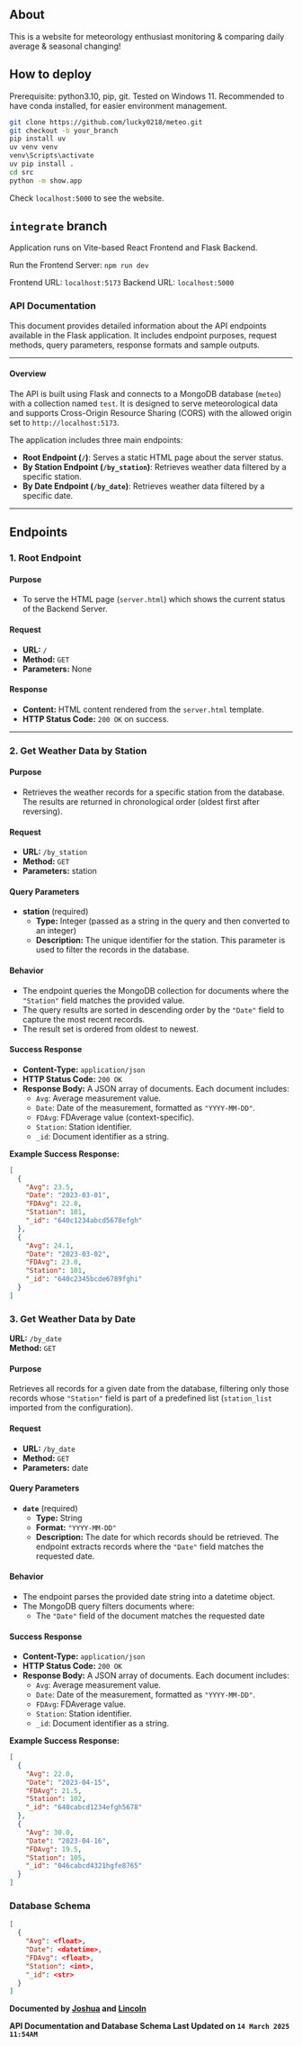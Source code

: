 ## About
This is a website for meteorology enthusiast monitoring & comparing daily average & seasonal changing! 

## How to deploy
Prerequisite: python3.10, pip, git. Tested on Windows 11.
Recommended to have conda installed, for easier environment management.
```bash
git clone https://github.com/lucky0218/meteo.git
git checkout -b your_branch
pip install uv
uv venv venv
venv\Scripts\activate
uv pip install .
cd src
python -m show.app
```
Check `localhost:5000` to see the website.

## `integrate` branch
Application runs on Vite-based React Frontend and Flask Backend.

Run the Frontend Server: `npm run dev`

Frontend URL: `localhost:5173`
Backend URL: `localhost:5000`

### API Documentation

This document provides detailed information about the API endpoints available in the Flask application. It includes endpoint purposes, request methods, query parameters, response formats and sample outputs.

---

#### Overview

The API is built using Flask and connects to a MongoDB database (`meteo`) with a collection named `test`. It is designed to serve meteorological data and supports Cross-Origin Resource Sharing (CORS) with the allowed origin set to `http://localhost:5173`.

The application includes three main endpoints:

- **Root Endpoint (`/`)**: Serves a static HTML page about the server status.
- **By Station Endpoint (`/by_station`)**: Retrieves weather data filtered by a specific station.
- **By Date Endpoint (`/by_date`)**: Retrieves weather data filtered by a specific date.
---

## Endpoints

### 1. Root Endpoint

#### Purpose
- To serve the HTML page (`server.html`) which shows the current status of the Backend Server.

#### Request
- **URL:** `/` 
- **Method:** `GET`  
- **Parameters:** None

#### Response
- **Content:** HTML content rendered from the `server.html` template.
- **HTTP Status Code:** `200 OK` on success.

---

### 2. Get Weather Data by Station

#### Purpose
- Retrieves the weather records for a specific station from the database. The results are returned in chronological order (oldest first after reversing).

#### Request
- **URL:** `/by_station` 
- **Method:** `GET`  
- **Parameters:** station

#### Query Parameters
- **station** (required)
  - **Type:** Integer (passed as a string in the query and then converted to an integer)
  - **Description:** The unique identifier for the station. This parameter is used to filter the records in the database.

#### Behavior
- The endpoint queries the MongoDB collection for documents where the `"Station"` field matches the provided value.
- The query results are sorted in descending order by the `"Date"` field to capture the most recent records.
- The result set is ordered from oldest to newest.

#### Success Response
- **Content-Type:** `application/json`
- **HTTP Status Code:** `200 OK`
- **Response Body:** A JSON array of documents. Each document includes:
  - `Avg`: Average measurement value.
  - `Date`: Date of the measurement, formatted as `"YYYY-MM-DD"`.
  - `FDAvg`: FDAverage value (context-specific).
  - `Station`: Station identifier.
  - `_id`: Document identifier as a string.
  

**Example Success Response:**
```json
[
  {
    "Avg": 23.5,
    "Date": "2023-03-01",
    "FDAvg": 22.8,
    "Station": 101,
    "_id": "640c1234abcd5678efgh"
  },
  {
    "Avg": 24.1,
    "Date": "2023-03-02",
    "FDAvg": 23.0,
    "Station": 101,
    "_id": "640c2345bcde6789fghi"
  }
]
```

### 3. Get Weather Data by Date

**URL:** `/by_date`  
**Method:** `GET`

#### Purpose
Retrieves all records for a given date from the database, filtering only those records whose `"Station"` field is part of a predefined list (`station_list` imported from the configuration).

#### Request
- **URL:** `/by_date` 
- **Method:** `GET`  
- **Parameters:** date

#### Query Parameters
- **`date`** (required)
  - **Type:** String
  - **Format:** `"YYYY-MM-DD"`
  - **Description:** The date for which records should be retrieved. The endpoint extracts records where the `"Date"` field matches the requested date.

#### Behavior
- The endpoint parses the provided date string into a datetime object.
- The MongoDB query filters documents where:
  - The `"Date"` field of the document matches the requested date

#### Success Response
- **Content-Type:** `application/json`
- **HTTP Status Code:** `200 OK`
- **Response Body:** A JSON array of documents. Each document includes:
  - `Avg`: Average measurement value.
  - `Date`: Date of the measurement, formatted as `"YYYY-MM-DD"`.
  - `FDAvg`: FDAverage value.
  - `Station`: Station identifier.
  - `_id`: Document identifier as a string.

**Example Success Response:**
```json
[
  {
    "Avg": 22.0,
    "Date": "2023-04-15",
    "FDAvg": 21.5,
    "Station": 102,
    "_id": "640cabcd1234efgh5678"
  },
  {
    "Avg": 30.0,
    "Date": "2023-04-16",
    "FDAvg": 19.5,
    "Station": 105,
    "_id": "046cabcd4321hgfe8765"
  }
]
```

### Database Schema
```json
[
  {
    "Avg": <float>,
    "Date": <datetime>,
    "FDAvg": <float>,
    "Station": <int>,
    "_id": <str>
  }
]
```

**Documented by [Joshua](https://github.com/Sadliquid) and [Lincoln](https://github.com/lincoln0623)**

**API Documentation and Database Schema Last Updated on `14 March 2025 11:54AM`**
